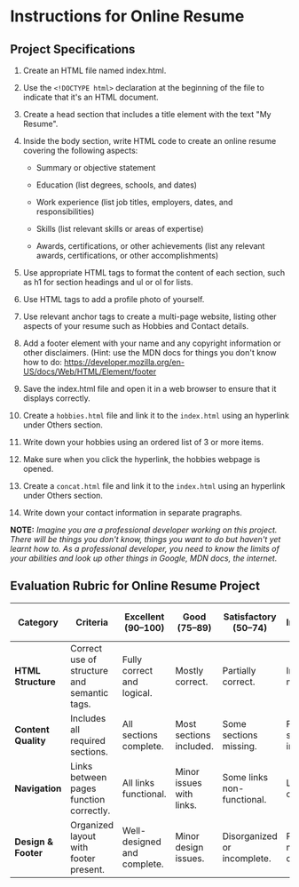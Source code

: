 # Instructions for Online Resume
## Project Specifications
1. Create an HTML file named index.html.

2. Use the `<!DOCTYPE html>` declaration at the beginning of the file to indicate that it's an HTML document.

3. Create a head section that includes a title element with the text "My Resume".

4. Inside the body section, write HTML code to create an online resume covering the following aspects:

    - Summary or objective statement

    - Education (list degrees, schools, and dates)

    - Work experience (list job titles, employers, dates, and responsibilities)

    - Skills (list relevant skills or areas of expertise)

    - Awards, certifications, or other achievements (list any relevant awards, certifications, or other accomplishments)

5. Use appropriate HTML tags to format the content of each section, such as h1 for section headings and ul or ol for lists.

6. Use HTML tags to add a profile photo of yourself.

7. Use relevant anchor tags to create a multi-page website, listing other aspects of your resume such as Hobbies and Contact details.

8. Add a footer element with your name and any copyright information or other disclaimers. (Hint: use the MDN docs for things you don't know how to do: https://developer.mozilla.org/en-US/docs/Web/HTML/Element/footer

9. Save the index.html file and open it in a web browser to ensure that it displays correctly.

10. Create a `hobbies.html` file and link it to the `index.html` using an hyperlink under Others section.

11. Write down your hobbies using an ordered list of 3 or more items.

12. Make sure when you click the hyperlink, the hobbies webpage is opened.

13. Create a `concat.html` file and link it to the `index.html` using an hyperlink under Others section.

14.  Write down your contact information in separate pragraphs.


**NOTE:**  *Imagine you are a professional developer working on this project. There will be things you don't know, things you want to do but haven't yet learnt how to. As a professional developer, you need to know the limits of your abilities and look up other things in Google, MDN docs, the internet.*



## Evaluation Rubric for Online Resume Project

| **Category**       | **Criteria**                                   | **Excellent (90–100)**       | **Good (75–89)**        | **Satisfactory (50–74)** | **Needs Improvement (<50)** |
|---------------------|-----------------------------------------------|-------------------------------|--------------------------|--------------------------|------------------------------|
| **HTML Structure**  | Correct use of structure and semantic tags.   | Fully correct and logical.    | Mostly correct.          | Partially correct.         | Incorrect or missing.        |
| **Content Quality** | Includes all required sections.               | All sections complete.        | Most sections included.  | Some sections missing.     | Few or no sections included. |
| **Navigation**      | Links between pages function correctly.       | All links functional.         | Minor issues with links. | Some links non-functional. | Links missing or broken.     |
| **Design & Footer** | Organized layout with footer present.         | Well-designed and complete.   | Minor design issues.     | Disorganized or incomplete.| Poor or missing design.      |




